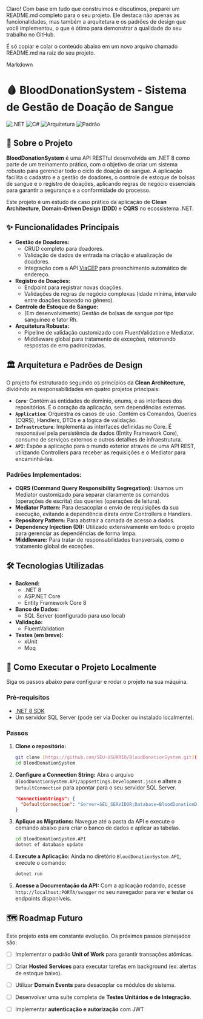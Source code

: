 Claro! Com base em tudo que construímos e discutimos, preparei um README.md completo para o seu projeto. Ele destaca não apenas as funcionalidades, mas também a arquitetura e os padrões de design que você implementou, o que é ótimo para demonstrar a qualidade do seu trabalho no GitHub.

É só copiar e colar o conteúdo abaixo em um novo arquivo chamado README.md na raiz do seu projeto.

Markdown

# 🩸 BloodDonationSystem - Sistema de Gestão de Doação de Sangue

![.NET](https://img.shields.io/badge/.NET-8-blueviolet)
![C#](https://img.shields.io/badge/C%23-11-green)
![Arquitetura](https://img.shields.io/badge/Arquitetura-Limpa-orange)
![Padrão](https://img.shields.io/badge/Padrão-CQRS%20%7C%20Mediator-blue)

## 🎯 Sobre o Projeto

**BloodDonationSystem** é uma API RESTful desenvolvida em .NET 8 como parte de um treinamento prático, com o objetivo de criar um sistema robusto para gerenciar todo o ciclo de doação de sangue. A aplicação facilita o cadastro e a gestão de doadores, o controle de estoque de bolsas de sangue e o registro de doações, aplicando regras de negócio essenciais para garantir a segurança e a conformidade do processo.

Este projeto é um estudo de caso prático da aplicação de **Clean Architecture**, **Domain-Driven Design (DDD)** e **CQRS** no ecossistema .NET.

## ✨ Funcionalidades Principais

* **Gestão de Doadores:**
    * CRUD completo para doadores.
    * Validação de dados de entrada na criação e atualização de doadores.
    * Integração com a API [ViaCEP](https://viacep.com.br/) para preenchimento automático de endereço.
* **Registro de Doações:**
    * Endpoint para registrar novas doações.
    * Validações de regras de negócio complexas (idade mínima, intervalo entre doações baseado no gênero).
* **Controle de Estoque de Sangue:**
    * (Em desenvolvimento) Gestão de bolsas de sangue por tipo sanguíneo e fator Rh.
* **Arquitetura Robusta:**
    * Pipeline de validação customizado com FluentValidation e Mediator.
    * Middleware global para tratamento de exceções, retornando respostas de erro padronizadas.

## 🏛️ Arquitetura e Padrões de Design

O projeto foi estruturado seguindo os princípios da **Clean Architecture**, dividindo as responsabilidades em quatro projetos principais:

* **`Core`**: Contém as entidades de domínio, enums, e as interfaces dos repositórios. É o coração da aplicação, sem dependências externas.
* **`Application`**: Orquestra os casos de uso. Contém os Comandos, Queries (CQRS), Handlers, DTOs e a lógica de validação.
* **`Infrastructure`**: Implementa as interfaces definidas no Core. É responsável pela persistência de dados (Entity Framework Core), consumo de serviços externos e outros detalhes de infraestrutura.
* **`API`**: Expõe a aplicação para o mundo exterior através de uma API REST, utilizando Controllers para receber as requisições e o Mediator para encaminhá-las.

### Padrões Implementados:

* **CQRS (Command Query Responsibility Segregation):** Usamos um Mediator customizado para separar claramente os comandos (operações de escrita) das queries (operações de leitura).
* **Mediator Pattern:** Para desacoplar o envio de requisições da sua execução, evitando a dependência direta entre Controllers e Handlers.
* **Repository Pattern:** Para abstrair a camada de acesso a dados.
* **Dependency Injection (DI):** Utilizado extensivamente em todo o projeto para gerenciar as dependências de forma limpa.
* **Middleware:** Para tratar de responsabilidades transversais, como o tratamento global de exceções.

## 🛠️ Tecnologias Utilizadas

* **Backend:**
    * .NET 8
    * ASP.NET Core
    * Entity Framework Core 8
* **Banco de Dados:**
    * SQL Server (configurado para uso local)
* **Validação:**
    * FluentValidation
* **Testes (em breve):**
    * xUnit
    * Moq

## 🚀 Como Executar o Projeto Localmente

Siga os passos abaixo para configurar e rodar o projeto na sua máquina.

### Pré-requisitos

* [.NET 8 SDK](https://dotnet.microsoft.com/pt-br/download/dotnet/8.0)
* Um servidor SQL Server (pode ser via Docker ou instalado localmente).

### Passos

1.  **Clone o repositório:**
    ```bash
    git clone [https://github.com/SEU-USUARIO/BloodDonationSystem.git](https://github.com/SEU-USUARIO/BloodDonationSystem.git)
    cd BloodDonationSystem
    ```

2.  **Configure a Connection String:**
    Abra o arquivo `BloodDonationSystem.API/appsettings.Development.json` e altere a `DefaultConnection` para apontar para o seu servidor SQL Server.
    ```json
    "ConnectionStrings": {
      "DefaultConnection": "Server=SEU_SERVIDOR;Database=BloodDonationDb;User Id=SEU_USUARIO;Password=SUA_SENHA;TrustServerCertificate=True"
    }
    ```

3.  **Aplique as Migrations:**
    Navegue até a pasta da API e execute o comando abaixo para criar o banco de dados e aplicar as tabelas.
    ```bash
    cd BloodDonationSystem.API
    dotnet ef database update
    ```

4.  **Execute a Aplicação:**
    Ainda no diretório `BloodDonationSystem.API`, execute o comando:
    ```bash
    dotnet run
    ```

5.  **Acesse a Documentação da API:**
    Com a aplicação rodando, acesse `http://localhost:PORTA/swagger` no seu navegador para ver e testar os endpoints disponíveis.

## 🗺️ Roadmap Futuro

Este projeto está em constante evolução. Os próximos passos planejados são:

* [ ] Implementar o padrão **Unit of Work** para garantir transações atômicas.
* [ ] Criar **Hosted Services** para executar tarefas em background (ex: alertas de estoque baixo).
* [ ] Utilizar **Domain Events** para desacoplar os módulos do sistema.
* [ ] Desenvolver uma suíte completa de **Testes Unitários e de Integração**.
* [ ] Implementar **autenticação e autorização** com JWT
      
